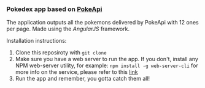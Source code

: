 ### Pokedex app based on [PokeApi](http://pokeapi.co/)

The application outputs all the pokemons delivered by PokeApi with 12 ones per page.
Made using the *AngularJS* framework.

Installation instructions:

1. Clone this reposiroty with `git clone`
2. Make sure you have a web server to run the app. If you don't, install any NPM web-server utility, for example:
`npm install -g web-server-cli` for more info on the service, please refer to this [link](https://www.npmjs.com/package/web-server-cli)
3. Run the app and remember, you gotta catch them all!
